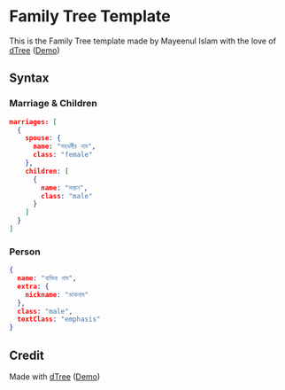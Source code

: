 # Family Tree Template

This is the Family Tree template made by Mayeenul Islam with the love of [dTree](https://github.com/ErikGartner/dTree) ([Demo](https://jsfiddle.net/rha8sg79/))



## Syntax

### Marriage & Children

```json
marriages: [
  {
    spouse: {
      name: "সহধর্মীর নাম",
      class: "female"
    },
    children: [
      {
        name: "সন্তান",
        class: "male"
      }
    ]
  }
]
```

### Person

```json
{
  name: "ব‍্যক্তির নাম",
  extra: {
    nickname: "ডাকনাম"
  },
  class: "male",
  textClass: "emphasis"
}
```

## Credit

Made with [dTree](https://github.com/ErikGartner/dTree) ([Demo](https://jsfiddle.net/rha8sg79/))
